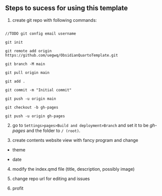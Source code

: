 ## Steps to sucess for using this template


1. create git repo with following commands:

```

//TODO git config email username

git init

git remote add origin https://github.com/uegwq/ObsidianQuartoTemplate.git

git branch -M main

git pull origin main

git add .

git commit -m "Initial commit"

git push -u origin main

git checkout -b gh-pages

git push -u origin gh-pages 

```

2. go to `Settings>pages>Build and deployment>Branch` and set it to be *gh-pages* and the folder to `/ (root)`.


3. create contents website view with fancy program and change 

- theme

- date


4. modify the index.qmd file (title, description, possibly image)


5.  change repo url for editing and issues


7. profit

